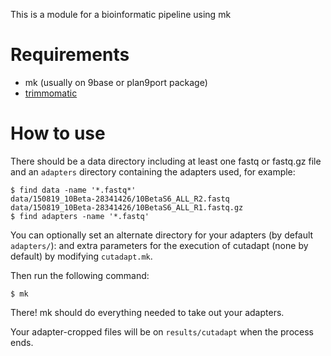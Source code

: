 This is a module for a bioinformatic pipeline using mk

# Requirements

- mk (usually on 9base or plan9port package)
- [trimmomatic](http://www.usadellab.org/cms/index.php?page=trimmomatic)

# How to use

There should be a data directory including at least one fastq or fastq.gz file
and an `adapters` directory containing the adapters used,
for example:

```
$ find data -name '*.fastq*'
data/150819_10Beta-28341426/10BetaS6_ALL_R2.fastq
data/150819_10Beta-28341426/10BetaS6_ALL_R1.fastq.gz
$ find adapters -name '*.fastq'

```

You can optionally set an alternate directory for your adapters (by default `adapters/`):
and extra parameters for the execution of cutadapt (none by default)
by modifying `cutadapt.mk`.

Then run the following command:

```
$ mk
```

There! mk should do everything needed to take out your adapters.

Your adapter-cropped files will be on `results/cutadapt` when the process ends.
